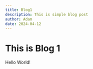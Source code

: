 ```yaml
---
title: Blog1
description: This is simple blog post
author: Adam
date: 2024-04-12
---
```


# This is Blog 1

Hello World!
